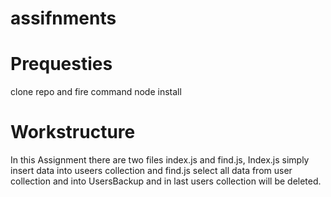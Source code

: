 # assifnments
# Prequesties
clone repo and fire command node install

# Workstructure
In this Assignment there are two files index.js and find.js, Index.js simply insert data into useers collection and find.js select all data
from user collection and into UsersBackup and in last users collection will be deleted.
